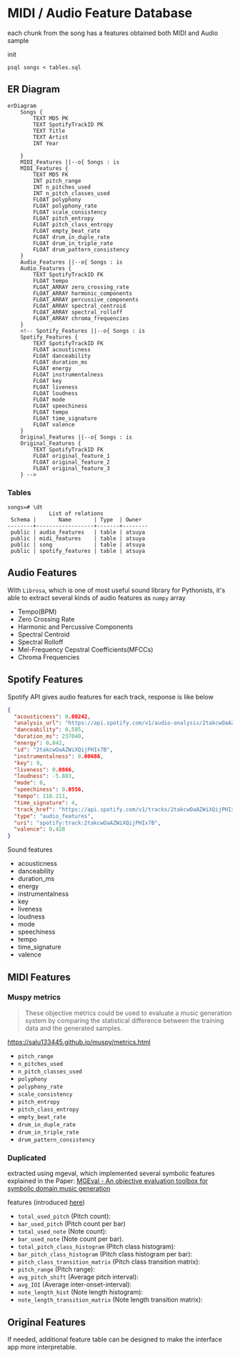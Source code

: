 # MIDI / Audio Feature Database

each chunk from the song has a features obtained both MIDI and Audio sample

init

```shell
psql songs < tables.sql
```

## ER Diagram

```mermaid
erDiagram
    Songs {
        TEXT MD5 PK
        TEXT SpotifyTrackID PK
        TEXT Title
        TEXT Artist
        INT Year

    }
    MIDI_Features ||--o{ Songs : is
    MIDI_Features {
        TEXT MD5 FK
        INT pitch_range
        INT n_pitches_used
        INT n_pitch_classes_used
        FLOAT polyphony
        FLOAT polyphony_rate
        FLOAT scale_consistency
        FLOAT pitch_entropy
        FLOAT pitch_class_entropy
        FLOAT empty_beat_rate
        FLOAT drum_in_duple_rate
        FLOAT drum_in_triple_rate
        FLOAT drum_pattern_consistency
    }
    Audio_Features ||--o{ Songs : is
    Audio_Features {
        TEXT SpotifyTrackID FK
        FLOAT tempo
        FLOAT_ARRAY zero_crossing_rate
        FLOAT_ARRAY harmonic_components
        FLOAT_ARRAY percussive_components
        FLOAT_ARRAY spectral_centroid
        FLOAT_ARRAY spectral_rolloff
        FLOAT_ARRAY chroma_frequencies
    }
    <!-- Spotify_Features ||--o{ Songs : is
    Spotify_Features {
        TEXT SpotifyTrackID FK
        FLOAT acousticness
        FLOAT danceability
        FLOAT duration_ms
        FLOAT energy
        FLOAT instrumentalness
        FLOAT key
        FLOAT liveness
        FLOAT loudness
        FLOAT mode
        FLOAT speechiness
        FLOAT tempo
        FLOAT time_signature
        FLOAT valence
    }
    Original_Features ||--o{ Songs : is
    Original_Features {
        TEXT SpotifyTrackID FK
        FLOAT original_feature_1
        FLOAT original_feature_2
        FLOAT original_feature_3
    } -->
```

### Tables

```
songs=# \dt
             List of relations
 Schema |       Name       | Type  | Owner
--------+------------------+-------+--------
 public | audio_features   | table | atsuya
 public | midi_features    | table | atsuya
 public | song             | table | atsuya
 public | spotify_features | table | atsuya

```

## Audio Features

With `Librosa`, which is one of most useful sound library for Pythonists, it's able to extract several kinds of audio features as `numpy` array

- Tempo(BPM)
- Zero Crossing Rate
- Harmonic and Percussive Components
- Spectral Centroid
- Spectral Rolloff
- Mel-Frequency Cepstral Coefficients(MFCCs)
- Chroma Frequencies

## Spotify Features

Spotify API gives audio features for each track, response is like below

```json
{
  "acousticness": 0.00242,
  "analysis_url": "https://api.spotify.com/v1/audio-analysis/2takcwOaAZWiXQijPHIx7B\n",
  "danceability": 0.585,
  "duration_ms": 237040,
  "energy": 0.842,
  "id": "2takcwOaAZWiXQijPHIx7B",
  "instrumentalness": 0.00686,
  "key": 9,
  "liveness": 0.0866,
  "loudness": -5.883,
  "mode": 0,
  "speechiness": 0.0556,
  "tempo": 118.211,
  "time_signature": 4,
  "track_href": "https://api.spotify.com/v1/tracks/2takcwOaAZWiXQijPHIx7B\n",
  "type": "audio_features",
  "uri": "spotify:track:2takcwOaAZWiXQijPHIx7B",
  "valence": 0.428
}
```

Sound features

- acousticness
- danceability
- duration_ms
- energy
- instrumentalness
- key
- liveness
- loudness
- mode
- speechiness
- tempo
- time_signature
- valence

## MIDI Features

### Muspy metrics

> These objective metrics could be used to evaluate a music generation system by comparing the statistical difference between the training data and the generated samples.

<https://salu133445.github.io/muspy/metrics.html>

- `pitch_range`
- `n_pitches_used`
- `n_pitch_classes_used`
- `polyphony`
- `polyphony_rate`
- `scale_consistency`
- `pitch_entropy`
- `pitch_class_entropy`
- `empty_beat_rate`
- `drum_in_duple_rate`
- `drum_in_triple_rate`
- `drum_pattern_consistency`

### Duplicated

extracted using mgeval, which implemented several symbolic features explained in the Paper: [MGEval - An objective evaluation toolbox for symbolic domain music generation](https://richardyang40148.github.io/TheBlog/post_mgeval.html)

features (introduced [here](https://github.com/RichardYang40148/mgeval/blob/master/mgeval/documentation.md))

- `total_used_pitch` (Pitch count):
- `bar_used_pitch` (Pitch count per bar)
- `total_used_note` (Note count):
- `bar_used_note` (Note count per bar).
- `total_pitch_class_histogram` (Pitch class histogram):
- `bar_pitch_class_histogram` (Pitch class histogram per bar):
- `pitch_class_transition_matrix` (Pitch class transition matrix):
- `pitch_range` (Pitch range):
- `avg_pitch_shift` (Average pitch interval):
- `avg_IOI` (Average inter-onset-interval):
- `note_length_hist` (Note length histogram):
- `note_length_transition_matrix` (Note length transition matrix):

## Original Features

If needed, additional feature table can be designed to make the interface app more interpretable.
